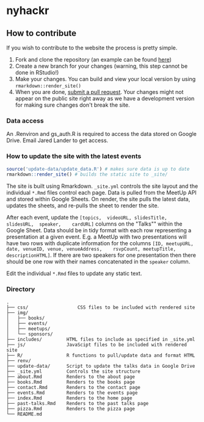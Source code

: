 # nyhackr

## How to contribute

If you wish to contribute to the website the process is pretty simple.

1. Fork and clone the repository (an example can be found [here](https://help.github.com/articles/fork-a-repo/))
2. Create a new branch for your changes (warning, this step cannot be done in RStudio!)
3. Make your changes. You can build and view your local version by using `rmarkdown::render_site()`
4. When you are done, [submit a pull request](https://help.github.com/articles/about-pull-requests/). Your changes might not appear on the public site right away as we have a development version for making sure changes don't break the site.

### Data access

An .Renviron and gs_auth.R is required to access the data stored on Google Drive. Email Jared Lander to get access.

### How to update the site with the latest events

``` r
source('update-data/update_data.R') # makes sure data is up to date
rmarkdown::render_site() # builds the static site to _site/
```

The site is built using Rmarkdown. `_site.yml` controls the site layout and the individual `*.Rmd` files control each page. Data is pulled from the MeetUp API and stored within Google Sheets. On render, the site pulls the latest data, updates the sheets, and re-pulls the sheet to render the site.

After each event, update the `[topics,	videoURL, slidesTitle,	slidesURL,	speaker,	cardURL]` columns on the "Talks"" within the Google Sheet. Data should be in tidy format with each row representing a presentation at a given event. E.g. a MeetUp with two presentations will have two rows with duplicate information for the columns `[ID, meetupURL, date, venueID, venue, venueAddress,	rsvpCount, meetupTitle,	descriptionHTML]`. If there are two speakers for one presentation then there should be one row with their names concatenated in the `speaker` column.

Edit the individual `*.Rmd` files to update any static text.


### Directory

    .
    ├── css/		          CSS files to be included with rendered site
    ├── img/
    │   ├── books/
    │   ├── events/
    │   ├── meetups/
    │   └── sponsors/
    ├── includes/         HTML files to include as specified in _site.yml
    ├── js/               JavaScipt files to be included with rendered site
    ├── R/                R functions to pull/update data and format HTML 
    ├── renv/
    ├── update-data/      Script to update the talks data in Google Drive
    ├── _site.yml         Controls the site structure
    ├── about.Rmd         Renders to the about page
    ├── books.Rmd         Renders to the books page
    ├── contact.Rmd       Renders to the contact page
    ├── events.Rmd        Renders to the events page
    ├── index.Rmd         Renders to the home page
    ├── past-talks.Rmd    Renders to the past talks page
    ├── pizza.Rmd         Renders to the pizza page
    └── README.md
